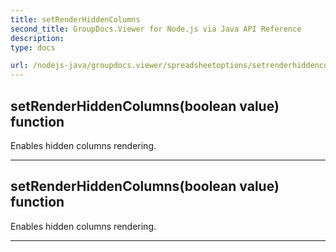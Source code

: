 ```yaml
---
title: setRenderHiddenColumns
second_title: GroupDocs.Viewer for Node.js via Java API Reference
description: 
type: docs

url: /nodejs-java/groupdocs.viewer/spreadsheetoptions/setrenderhiddencolumns/
---
```


## setRenderHiddenColumns(boolean value)  function

 Enables hidden columns rendering.
 


---


## setRenderHiddenColumns(boolean value)  function

 Enables hidden columns rendering.
 


---


